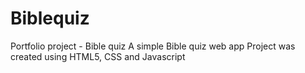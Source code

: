 # Biblequiz
Portfolio project - Bible quiz
A simple Bible quiz web app
Project was created using HTML5, CSS and Javascript
